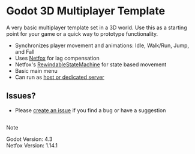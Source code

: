 # Godot 3D Multiplayer Template
A very basic multiplayer template set in a 3D world. Use this as a starting point for your game or a quick way to prototype functionality.

- Synchronizes player movement and animations: Idle, Walk/Run, Jump, and Fall 
- Uses [Netfox](https://github.com/foxssake/netfox) for lag compensation
- Netfox's [RewindableStateMachine](https://foxssake.github.io/netfox/netfox.extras/guides/rewindable-state-machine/) for state based movement
- Basic main menu
- Can run as [host or dedicated server](https://youtu.be/jgJuX04cq7k)

## Issues?
- Please [create an issue](https://github.com/BatteryAcid/godot-3d-multiplayer-template/issues/new) if you find a bug or have a suggestion

##
> [!NOTE]
> Godot Version: 4.3  
> Netfox Version: 1.14.1
